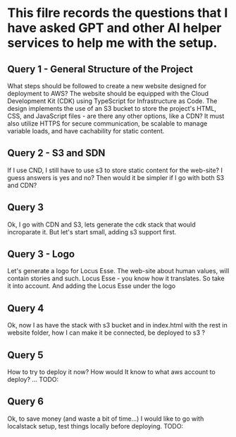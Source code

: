 # This filre records the questions that I have asked GPT and other AI helper services to help me with the setup.

## Query 1 - General Structure of the Project

What steps should be followed to create a new website designed for deployment to AWS? The website should be equipped
with the Cloud Development Kit (CDK) using TypeScript for Infrastructure as Code. The design implements the use of an S3
bucket to store the project's HTML, CSS, and JavaScript files - are there any other options, like a CDN? It must also
utilize HTTPS for secure communication, be scalable to manage variable loads, and have cachability for static content.

## Query 2 - S3 and SDN

If I use CND, I still have to use s3 to store static content for the web-site? I guess answers is yes and no? Then would
it be simpler if I go with both S3 and CDN?

## Query 3

Ok, I go with CDN and S3, lets generate the cdk stack that would incroparate it. But let's start small, adding s3
support first.

## Query 3 - Logo

Let's generate a logo for Locus Esse.
The web-site about human values, will contain stories
and such. Locus Esse - you
know how it translates. So take it into account.
And adding the Locus Esse under the logo

## Query 4

Ok, now I as have the stack with s3 bucket and in index.html with the rest in website folder, how I can make it be
connected, be deployed to s3 ?

## Query 5

How to try to deploy it now? How would It know to what aws account to deploy?
... TODO:

## Query 6

Ok, to save money (and waste a bit of time...)
I would like to go with localstack setup, test things locally before deploying.
TODO:


